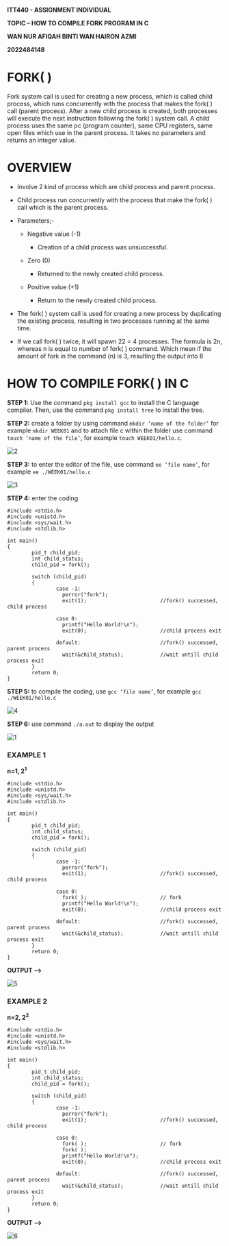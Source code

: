 **ITT440 - ASSIGNMENT INDIVIDUAL**

**TOPIC – HOW TO COMPILE FORK PROGRAM IN C**

**WAN NUR AFIQAH BINTI WAN HAIRON AZMI**

**2022484148**


# FORK( )

Fork system call is used for creating a new process, which is called child process, 
which runs concurrently with the process that makes the fork( ) call (parent process). 
After a new child process is created, both processes will execute the next instruction 
following the fork( ) system call. A child process uses the same pc (program counter), 
same CPU registers, same open files which use in the parent process. It takes no 
parameters and returns an integer value.

# OVERVIEW
- Involve 2 kind of process which are child process and parent process. 
- Child process run concurrently with the process that make the fork( ) call which is the parent process. 
- Parameters;-
    - Negative value (-1)
  
      - Creation of a child process was unsuccessful.
  
    - Zero (0)
  
      - Returned to the newly created child process.
  
    - Positive value (+1)
   
      - Return to the newly created child process.
  
- The fork( ) system call is used for creating a new process by duplicating the existing process, resulting in two processes running at the same time.
- If we call fork( ) twice, it will spawn 22 = 4 processes. The formula is 2n, whereas n is equal to number of fork( ) command. Which mean if the amount of fork in the command (n) is 3, resulting the output into 8

# HOW TO COMPILE FORK( ) IN C
**STEP 1:** Use the command `` pkg install gcc `` to install the C language compiler. Then, use the command `` pkg install tree `` to install the tree.

**STEP 2:** create a folder by using command `` mkdir ‘name of the folder’ `` for example `` mkdir WEEK01 `` and to attach file c within the folder use command `` touch ‘name of the file’ ``, for example `` touch WEEK01/hello.c ``.

![2](https://github.com/addff/2403-ITT440/assets/166004641/9faaa45d-2393-48c0-a5ff-a3e749054d2e)

**STEP 3:** to enter the editor of the file, use command ``ee ‘file name’``, for example ``ee ./WEEK01/hello.c``

![3](https://github.com/addff/2403-ITT440/assets/166004641/5315c7e0-23a9-45b4-a4f6-ce3940580904)

**STEP 4:** enter the coding
```
#include <stdio.h>
#include <unistd.h>
#include <sys/wait.h>
#include <stdlib.h>

int main()
{
        pid_t child_pid;
        int child_status;
        child_pid = fork();

        switch (child_pid)
        {
                case -1:
                  perror("fork");
                  exit(1);                        //fork() successed, child process

                case 0:                          
                  printf("Hello World!\n");
                  exit(0);                        //child process exit
                       
                default:                          //fork() successed, parent process
                  wait(&child_status);            //wait untill child process exit
        }
        return 0;
}
```

**STEP 5:** to compile the coding, use ``gcc ‘file name’``, for example ``gcc ./WEEK01/hello.c`` 

![4](https://github.com/addff/2403-ITT440/assets/166004641/6b206053-2650-43e6-be47-5a15ad6562b4)

**STEP 6:** use command ``./a.out`` to display the output

![1](https://github.com/addff/2403-ITT440/assets/166004641/80c08c13-757b-42b8-acb2-7a63459d4eac)

### EXAMPLE 1

**n=1, 2<sup>1</sup>**

```
#include <stdio.h>
#include <unistd.h>
#include <sys/wait.h>
#include <stdlib.h>

int main()
{
        pid_t child_pid;
        int child_status;
        child_pid = fork();

        switch (child_pid)
        {
                case -1:
                  perror("fork");
                  exit(1);                        //fork() successed, child process

                case 0:
                  fork( );                        // fork                          
                  printf("Hello World!\n");
                  exit(0);                        //child process exit
                       
                default:                          //fork() successed, parent process
                  wait(&child_status);            //wait untill child process exit
        }
        return 0;
}
```
**OUTPUT -->**

![5](https://github.com/addff/2403-ITT440/assets/166004641/a40c397d-fc01-4971-882c-496544699f7d)

### EXAMPLE 2

**n=2, 2<sup>2</sup>**

```
#include <stdio.h>
#include <unistd.h>
#include <sys/wait.h>
#include <stdlib.h>

int main()
{
        pid_t child_pid;
        int child_status;
        child_pid = fork();

        switch (child_pid)
        {
                case -1:
                  perror("fork");
                  exit(1);                        //fork() successed, child process

                case 0:
                  fork( );                        // fork 
                  fork( );                                               
                  printf("Hello World!\n");
                  exit(0);                        //child process exit
                       
                default:                          //fork() successed, parent process
                  wait(&child_status);            //wait untill child process exit
        }
        return 0;
}
```
**OUTPUT -->**

![6](https://github.com/addff/2403-ITT440/assets/166004641/f4a2a342-7a5a-4e70-a0dd-9b9816ca6f51)
